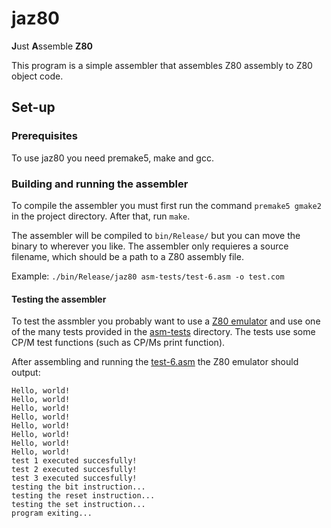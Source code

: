 # jaz80

**J**ust **A**ssemble **Z80**

This program is a simple assembler that assembles Z80 assembly to Z80 object code.

## Set-up

### Prerequisites

To use jaz80 you need premake5, make and gcc.

### Building and running the assembler

To compile the assembler you must first run the command `premake5 gmake2` in the project directory. After that, run `make`.

The assembler will be compiled to `bin/Release/` but you can move the binary to wherever you like. The assembler only requieres a source filename, which should be a path to a Z80 assembly file.

Example: `./bin/Release/jaz80 asm-tests/test-6.asm -o test.com`

#### Testing the assembler

To test the assmbler you probably want to use a [Z80 emulator](https://github.com/superzazu/z80) and use one of the many tests provided in the [asm-tests](asm-tests/) directory. The tests use some CP/M test functions (such as CP/Ms print function). 

After assembling and running the [test-6.asm](asm-tests/test-6.asm) the Z80 emulator should output:

```
Hello, world!
Hello, world!
Hello, world!
Hello, world!
Hello, world!
Hello, world!
Hello, world!
Hello, world!
test 1 executed succesfully!
test 2 executed succesfully!
test 3 executed succesfully!
testing the bit instruction...
testing the reset instruction...
testing the set instruction...
program exiting...
```
